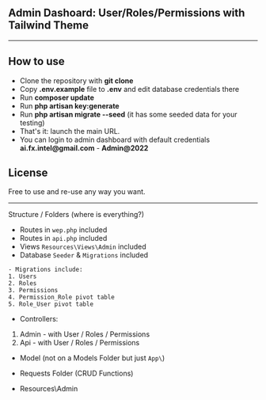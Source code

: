 ## Admin Dashoard:  User/Roles/Permissions with Tailwind Theme

- - - - -

## How to use

- Clone the repository with __git clone__
- Copy __.env.example__ file to __.env__ and edit database credentials there
- Run __composer update__
- Run __php artisan key:generate__
- Run __php artisan migrate --seed__ (it has some seeded data for your testing)
- That's it: launch the main URL. 
- You can login to admin dashboard with default credentials __ai.fx.intel@gmail.com__ - __Admin@2022__

## License

Free to use and re-use any way you want.

---

Structure / Folders (where is everything?)

* Routes in `wep.php` included
* Routes in `api.php` included
* Views `Resources\Views\Admin` included
* Database `Seeder` & `Migrations` included
```
- Migrations include:
1. Users
2. Roles
3. Permissions
4. Permission_Role pivot table
5. Role_User pivot table
```
* Controllers:
1. Admin - with User / Roles / Permissions
2. Api - with User / Roles / Permissions

* Model (not on a Models Folder but just `App\`)

* Requests Folder (CRUD Functions)

* Resources\Admin
